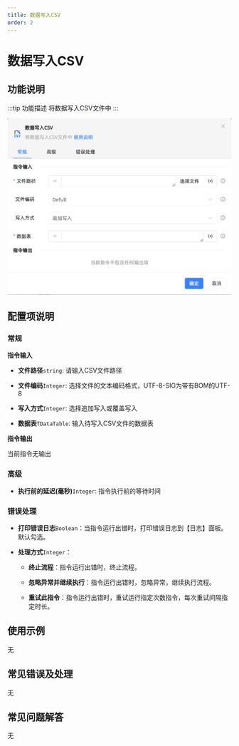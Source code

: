 ```yaml
---
title: 数据写入CSV
order: 2
---
```


# 数据写入CSV

## 功能说明

:::tip 功能描述
将数据写入CSV文件中
:::

![数据写入CSV](../../../assets/数据写入CSV_command.png)

## 配置项说明

### 常规

**指令输入**

- **文件路径**`string`: 请输入CSV文件路径

- **文件编码**`Integer`: 选择文件的文本编码格式，UTF-8-SIG为带有BOM的UTF-8

- **写入方式**`Integer`: 选择追加写入或覆盖写入

- **数据表**`TDataTable`: 输入待写入CSV文件的数据表


**指令输出**

当前指令无输出

### 高级

- **执行前的延迟(毫秒)**`Integer`: 指令执行前的等待时间

### 错误处理

- **打印错误日志**`Boolean`：当指令运行出错时，打印错误日志到【日志】面板。默认勾选。

- **处理方式**`Integer`：

    - **终止流程**：指令运行出错时，终止流程。

    - **忽略异常并继续执行**：指令运行出错时，忽略异常，继续执行流程。

    - **重试此指令**：指令运行出错时，重试运行指定次数指令，每次重试间隔指定时长。

## 使用示例

无

## 常见错误及处理

无

## 常见问题解答

无

